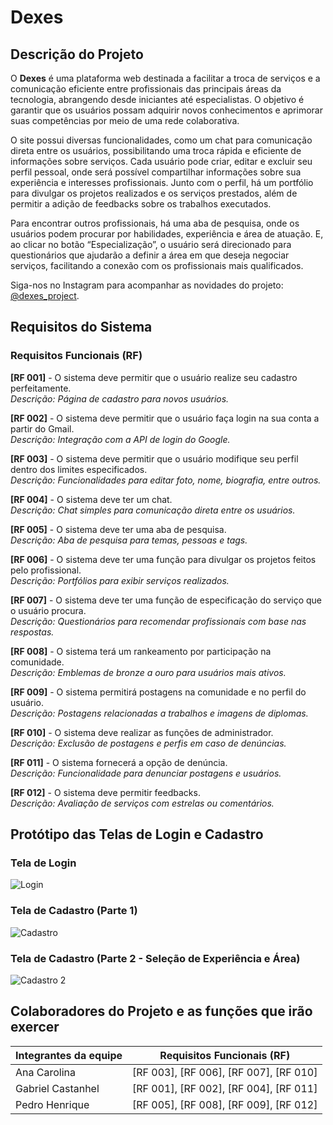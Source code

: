 # Dexes

## Descrição do Projeto

O **Dexes** é uma plataforma web destinada a facilitar a troca de serviços e a comunicação eficiente entre profissionais das principais áreas da tecnologia, abrangendo desde iniciantes até especialistas. O objetivo é garantir que os usuários possam adquirir novos conhecimentos e aprimorar suas competências por meio de uma rede colaborativa.

O site possui diversas funcionalidades, como um chat para comunicação direta entre os usuários, possibilitando uma troca rápida e eficiente de informações sobre serviços. Cada usuário pode criar, editar e excluir seu perfil pessoal, onde será possível compartilhar informações sobre sua experiência e interesses profissionais. Junto com o perfil, há um portfólio para divulgar os projetos realizados e os serviços prestados, além de permitir a adição de feedbacks sobre os trabalhos executados.

Para encontrar outros profissionais, há uma aba de pesquisa, onde os usuários podem procurar por habilidades, experiência e área de atuação. E, ao clicar no botão “Especialização”, o usuário será direcionado para questionários que ajudarão a definir a área em que deseja negociar serviços, facilitando a conexão com os profissionais mais qualificados.

Siga-nos no Instagram para acompanhar as novidades do projeto: [@dexes_project](https://www.instagram.com/dexes_project?igsh=MXg1NzM1cG9icDRwMA==).

## Requisitos do Sistema

### Requisitos Funcionais (RF)

 **[RF 001]** - O sistema deve permitir que o usuário realize seu cadastro perfeitamente.  
  *Descrição: Página de cadastro para novos usuários.*

  **[RF 002]** - O sistema deve permitir que o usuário faça login na sua conta a partir do Gmail.  
  *Descrição: Integração com a API de login do Google.*

 **[RF 003]** - O sistema deve permitir que o usuário modifique seu perfil dentro dos limites especificados.  
  *Descrição: Funcionalidades para editar foto, nome, biografia, entre outros.*

  **[RF 004]** - O sistema deve ter um chat.  
  *Descrição: Chat simples para comunicação direta entre os usuários.*

  **[RF 005]** - O sistema deve ter uma aba de pesquisa.  
  *Descrição: Aba de pesquisa para temas, pessoas e tags.*

 **[RF 006]** - O sistema deve ter uma função para divulgar os projetos feitos pelo profissional.  
  *Descrição: Portfólios para exibir serviços realizados.*

 **[RF 007]** - O sistema deve ter uma função de especificação do serviço que o usuário procura.  
  *Descrição: Questionários para recomendar profissionais com base nas respostas.*

 **[RF 008]** - O sistema terá um rankeamento por participação na comunidade.  
  *Descrição: Emblemas de bronze a ouro para usuários mais ativos.*

  **[RF 009]** - O sistema permitirá postagens na comunidade e no perfil do usuário.  
  *Descrição: Postagens relacionadas a trabalhos e imagens de diplomas.*

 **[RF 010]** - O sistema deve realizar as funções de administrador.  
  *Descrição: Exclusão de postagens e perfis em caso de denúncias.*

 **[RF 011]** - O sistema fornecerá a opção de denúncia.  
  *Descrição: Funcionalidade para denunciar postagens e usuários.*

 **[RF 012]** - O sistema deve permitir feedbacks.  
  *Descrição: Avaliação de serviços com estrelas ou comentários.*

## Protótipo das Telas de Login e Cadastro

### Tela de Login
![Login](Login.png)

### Tela de Cadastro (Parte 1)
![Cadastro](Cadastro.png)

### Tela de Cadastro (Parte 2 - Seleção de Experiência e Área)
![Cadastro 2](Cadastro_2.png)

## Colaboradores do Projeto e as funções que irão exercer

| Integrantes da equipe | Requisitos Funcionais (RF)                 |
|-----------------------|--------------------------------------------|
| Ana Carolina          | [RF 003], [RF 006], [RF 007], [RF 010]     |
| Gabriel Castanhel     | [RF 001], [RF 002], [RF 004], [RF 011]     |
| Pedro Henrique        | [RF 005], [RF 008], [RF 009], [RF 012]     |
